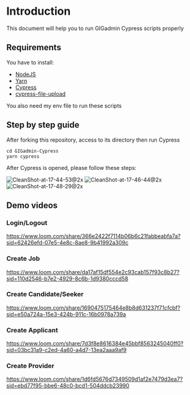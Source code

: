 # Introduction
This document will help you to run GIGadmin Cypress scripts properly
## Requirements
You have to install:
- [NodeJS](https://nodejs.org/en/download/current)
- [Yarn](https://classic.yarnpkg.com/lang/en/docs/install/#mac-stable)
- [Cypress](https://docs.cypress.io/guides/getting-started/installing-cypress)
- [cypress-file-upload](https://www.npmjs.com/package/cypress-file-upload)

You also need my env file to run these scripts
## Step by step guide
After forking this repository, access to its directory then run Cypress
```
cd GIGadmin-Cypress
yarn cypress
```

After Cypress is opened, please follow these steps:

![CleanShot-at-17-44-53@2x](https://github.com/thelanpcnet/GIGadmin-Cypress/assets/88472888/6e4bab4c-652d-449e-b7cc-a9e56e5832ae)
![CleanShot-at-17-46-44@2x](https://github.com/thelanpcnet/GIGadmin-Cypress/assets/88472888/196cc0f8-3d5f-43e2-906d-dcc61aee78bc)
![CleanShot-at-17-48-29@2x](https://github.com/thelanpcnet/GIGadmin-Cypress/assets/88472888/35a686d7-df1a-480c-9a3a-4aab2ff0f32b)

## Demo videos
### Login/Logout
https://www.loom.com/share/366e2422f7114b06b6c21fabbeabfa7a?sid=62426efd-07e5-4e8c-8ae8-9b41992a309c
### Create Job
https://www.loom.com/share/da17af15df554e2c93cab157f93c8b27?sid=110d2546-b7e2-4929-8c6b-1d9380cccd58
### Create Candidate/Seeker
https://www.loom.com/share/1690475175464e8b8d631237f71cfcbf?sid=e50a724a-15e3-424b-911c-16b0978a739a
### Create Applicant
https://www.loom.com/share/7d3f8e8616384e45bbf8563245040ff0?sid=03bc31a9-c2ed-4a60-a4d7-13ea2aaa9af9
### Create Provider
https://www.loom.com/share/1d6fd5676d7349509d1af2e7479d3ea7?sid=ebd77f95-bbe6-48c0-bcd1-504ddcb23990